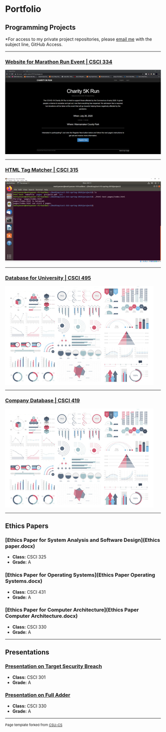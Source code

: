 Portfolio
=========

Programming Projects
--------------------

*For access to my private project repositories, please [email me](mailto:example@csustudent.net?subject=GitHub%20Access) with the subject line, GitHub Access.

---
### [Website for Marathon Run Event | CSCI 334](project1)

![Project 1 Thumbnail Name](images/HomePage.PNG)

---
### [HTML Tag Matcher | CSCI 315](project2)

![Project 2 Thumbnail Name](images/GoodExample.PNG)

---
### [Database for University | CSCI 495](project3)

![Project 3 Thumbnail Name](images/dummy_thumbnail.jpg)

---
### [Company Database | CSCI 419](project4)

![Project 4 Thumbnail Name](images/dummy_thumbnail.jpg)

---

Ethics Papers
-------------

### [Ethics Paper for System Analysis and Software Design](Ethics paper.docx)

-   **Class:**  CSCI 325
-   **Grade:**  A

### [Ethics Paper for Operating Systems](Ethics Paper Operating Systems.docx)

-   **Class:**  CSCI 431
-   **Grade:**  A

### [Ethics Paper for Computer Architecture](Ethics Paper Computer Architecture.docx)

-   **Class:** CSCI 330
-   **Grade:** A

---

Presentations
-------------

### [Presentation on Target Security Breach](/pdf/Presentation1.pdf)

- **Class:** CSCI 301
- **Grade:** A


### [Presentation on Full Adder](/pdf/Presentation2.pdf)

- **Class:** CSCI 330
- **Grade:** A

---

<p style="font-size:11px">Page template forked from <a href="https://github.com/csu-cs/csci-portfolio">CSU-CS</a></p>
<!-- Remove above link if you don't want to attributive -->
